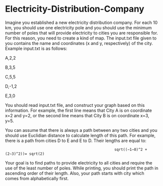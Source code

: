 # Electricity-Distribution-Company
Imagine you established a new electricity distribution company. For each 10 km, you should use one electricity pole and you should use the minimum number of poles that will provide electricity to cities you are responsible for. For this reason, you need to create a kind of map. 
The input.txt file given to you contains the name and coordinates (x and y, respectively) of the city. Example input.txt is as follows:

A,2,2

B,3,5

C,5,5

D,-1,2

E,3,0

You should read input.txt file, and construct your graph based on this information. For example, the first line means that City A is on coordinate x=2 and y=2, or the second line means that City B is on coordinate x=3, y=5.  

You can assume that there is always a path between any two cities and you should use Euclidian distance to calculate length of this path. For example, there is a path from cities D to E and E to D. Their lengths are equal to:  

                                                      sqrt((−1−0)^2 +(2−3)^2))= sqrt(2)

Your goal is to find paths to provide electricity to all cities and require the use of the least number of poles. While printing, you should print the path in ascending order of their length. Also, your path starts with city which comes from alphabetically first.
